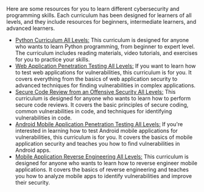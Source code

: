Here are some resources for you to learn different cybersecurity and programming skills. Each curriculum has been designed for learners of all levels, and they include resources for beginners, intermediate learners, and advanced learners.

- [Python Curriculum All Levels:](python.md) 
This curriculum is designed for anyone who wants to learn Python programming, from beginner to expert level. The curriculum includes reading materials, video tutorials, and exercises for you to practice your skills.
- [Web Application Penetration Testing All Levels:](web-pentest.md) 
If you want to learn how to test web applications for vulnerabilities, this curriculum is for you. It covers everything from the basics of web application security to advanced techniques for finding vulnerabilities in complex applications.
- [Secure Code Review from an Offensive Security All Levels:](scr.md) 
This curriculum is designed for anyone who wants to learn how to perform secure code reviews. It covers the basic principles of secure coding, common vulnerabilities in code, and techniques for identifying vulnerabilities in code.
- [Android Mobile Application Penetration Testing All Levels:](mobile-pentest.md)
If you're interested in learning how to test Android mobile applications for vulnerabilities, this curriculum is for you. It covers the basics of mobile application security and teaches you how to find vulnerabilities in Android apps.
- [Mobile Application Reverse Engineering All Levels:](mobile-rev.md)
This curriculum is designed for anyone who wants to learn how to reverse engineer mobile applications. It covers the basics of reverse engineering and teaches you how to analyze mobile apps to identify vulnerabilities and improve their security.
